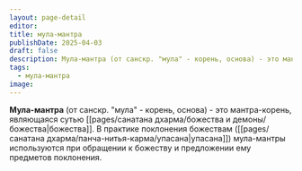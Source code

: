 ```yaml
---
layout: page-detail
editor: 
title: мула-мантра
publishDate: 2025-04-03
draft: false
description: Мула-мантра (от санскр. "мула" - корень, основа) - это мантра-корень, являющаяся сутью божества. В практике поклонения божествам (упасана) мула-мантры используются при обращении к божеству и предложении ему предметов поклонения.
tags:
  - мула-мантра
image:
---
```

**Мула-мантра** (от санскр. "мула" - корень, основа) - это мантра-корень, являющаяся сутью [[pages/санатана дхарма/божества и демоны/божества|божества]]. В практике поклонения божествам ([[pages/санатана дхарма/панча-нитья-карма/упасана|упасана]]) мула-мантры используются при обращении к божеству и предложении ему предметов поклонения.